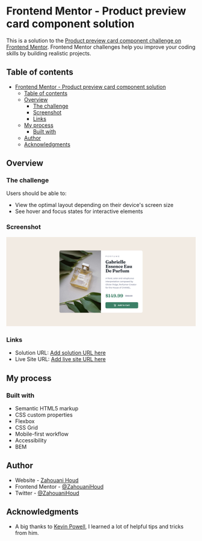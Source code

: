 # Frontend Mentor - Product preview card component solution

This is a solution to the [Product preview card component challenge on Frontend Mentor](https://www.frontendmentor.io/challenges/product-preview-card-component-GO7UmttRfa). Frontend Mentor challenges help you improve your coding skills by building realistic projects.

## Table of contents

- [Frontend Mentor - Product preview card component solution](#frontend-mentor---product-preview-card-component-solution)
  - [Table of contents](#table-of-contents)
  - [Overview](#overview)
    - [The challenge](#the-challenge)
    - [Screenshot](#screenshot)
    - [Links](#links)
  - [My process](#my-process)
    - [Built with](#built-with)
  - [Author](#author)
  - [Acknowledgments](#acknowledgments)


## Overview

### The challenge

Users should be able to:

- View the optimal layout depending on their device's screen size
- See hover and focus states for interactive elements

### Screenshot

![My solution](./screenshot.png)


### Links

- Solution URL: [Add solution URL here](https://github.com/ZahouaniHoud/frontendmentor.io/tree/main/product-preview-card-component-main)
- Live Site URL: [Add live site URL here](https://product-preview-card-zahouani.netlify.app/)

## My process

### Built with

- Semantic HTML5 markup
- CSS custom properties
- Flexbox
- CSS Grid
- Mobile-first workflow
- Accessibility
- BEM

## Author

- Website - [Zahouani Houd](https://github.com/ZahouaniHoud)
- Frontend Mentor - [@ZahouaniHoud](https://www.frontendmentor.io/profile/ZahouaniHoud)
- Twitter - [@ZahouaniHoud](https://www.twitter.com/ZahouaniHoud)

## Acknowledgments

- A big thanks to [Kevin Powell](https://www.kevinpowell.co/), I learned a lot of helpful tips and tricks from him.
